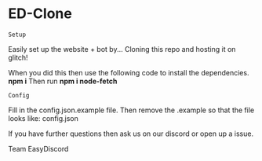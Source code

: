 # ED-Clone

```
Setup
```
Easily set up the website + bot by...
Cloning this repo and hosting it on glitch!

When you did this then use the following code to install the dependencies.
**npm i**
Then run
**npm i node-fetch**

```
Config
```
Fill in the config.json.example file.
Then remove the .example so that the file looks like: config.json

If you have further questions then ask us on our discord or open up a issue.

Team EasyDiscord
